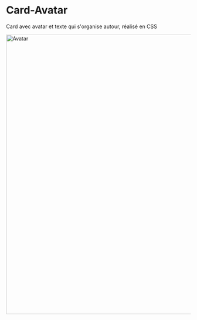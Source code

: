 # Card-Avatar

Card avec avatar et texte qui s'organise autour, réalisé en CSS

<img width="763" alt="Avatar" src="https://user-images.githubusercontent.com/50487998/98841715-cec20880-2448-11eb-8491-1e13c5cc20c2.png">
